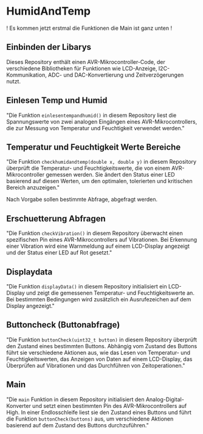 # HumidAndTemp

! Es kommen jetzt erstmal die Funktionen die Main ist ganz unten !

## Einbinden der Libarys

Dieses Repository enthält einen AVR-Mikrocontroller-Code, der verschiedene Bibliotheken für Funktionen wie LCD-Anzeige, I2C-Kommunikation, ADC- und DAC-Konvertierung und Zeitverzögerungen nutzt.

## Einlesen Temp und Humid

"Die Funktion `einlesentempandhumid()` in diesem Repository liest die Spannungswerte von zwei analogen Eingängen eines AVR-Mikrocontrollers, die zur Messung von Temperatur und Feuchtigkeit verwendet werden."

## Temperatur und Feuchtigkeit Werte Bereiche

"Die Funktion `checkhumidandtemp(double x, double y)` in diesem Repository überprüft die Temperatur- und Feuchtigkeitswerte, die von einem AVR-Mikrocontroller gemessen werden. Sie ändert den Status einer LED basierend auf diesen Werten, um den optimalen, tolerierten und kritischen Bereich anzuzeigen."

Nach Vorgabe sollen bestimmte Abfrage, abgefragt werden.

## Erschuetterung Abfragen 

"Die Funktion `checkVibration()` in diesem Repository überwacht einen spezifischen Pin eines AVR-Mikrocontrollers auf Vibrationen. Bei Erkennung einer Vibration wird eine Warnmeldung auf einem LCD-Display angezeigt und der Status einer LED auf Rot gesetzt."

## Displaydata 

"Die Funktion `displayData()` in diesem Repository initialisiert ein LCD-Display und zeigt die gemessenen Temperatur- und Feuchtigkeitswerte an. Bei bestimmten Bedingungen wird zusätzlich ein Ausrufezeichen auf dem Display angezeigt."

## Buttoncheck (Buttonabfrage)

"Die Funktion `buttonCheck(uint32_t button)` in diesem Repository überprüft den Zustand eines bestimmten Buttons. Abhängig vom Zustand des Buttons führt sie verschiedene Aktionen aus, wie das Lesen von Temperatur- und Feuchtigkeitswerten, das Anzeigen von Daten auf einem LCD-Display, das Überprüfen auf Vibrationen und das Durchführen von Zeitoperationen."

## Main 

"Die `main` Funktion in diesem Repository initialisiert den Analog-Digital-Konverter und setzt einen bestimmten Pin des AVR-Mikrocontrollers auf High. In einer Endlosschleife liest sie den Zustand eines Buttons und führt die Funktion `buttonCheck(buttons)` aus, um verschiedene Aktionen basierend auf dem Zustand des Buttons durchzuführen."
